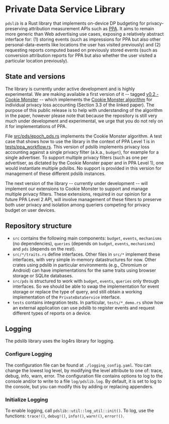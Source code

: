 # Private Data Service Library

`pdslib` is a Rust library that implements on-device DP budgeting for privacy-preserving attribution measurement APIs such as [PPA](https://w3c.github.io/ppa/). It aims to remain more generic than Web advertising use cases, exposing a relatively abstract interface for: (1) storing events (such as impressions for PPA but also other personal-data-events like locations the user has visited previously) and (2) requesting reports computed based on previously stored events (such as conversion attribution reports for PPA but also whether the user visited a particular location previously).

## State and versions

The library is currently under active development and is highly experimental. We are making available a first version of it -- tagged [v0.2 - Cookie Monster](https://github.com/columbia/pdslib/releases/tag/v0.2) -- which implements the [Cookie Monster algorithm](https://arxiv.org/abs/2405.16719) for individual privacy loss accounting (Section 3.3 of the linked paper). The purpose of this public release is to help with understanding of the algorithm in the paper, however please note that because the repository is still very much under development and experimental, we urge that you do not rely on it for implementations of PPA.

File [src/pds/epoch_pds.rs](https://github.com/columbia/pdslib/blob/main/src/pds/epoch_pds.rs) implements the Cookie Monster algorithm. A test case that shows how to use the library in the context of PPA Level 1 is in [tests/ppa_workflow.rs](https://github.com/columbia/pdslib/blob/main/tests/ppa_workflow.rs). This version of pdslib implements privacy loss accounting against a single privacy filter (a.k.a., `budget`), for example for a single advertiser. To support multiple privacy filters (such as one per advertiser, as dictated by the Cookie Monster paper and in PPA Level 1), one would instantiate multiple pdslibs. No support is provided in this version for management of these different pdslib instances. 

The next version of the library -- currently under development -- will implement our extensions to Cookie Monster to support and manage multiple privacy filters. These extensions, required in our opinion for a future PPA Level 2 API, will involve management of these filters to preserve both user privacy and isolation among queriers competing for privacy budget on user devices.

## Repository structure
- `src` contains the following main components: `budget`, `events`, `mechanisms` (no dependencies), `queries` (depends on `budget`, `events`, `mechanisms`) and `pds` (depends on the rest).
- `src/*/traits.rs` define interfaces. Other files in `src/*` implement these interfaces, with very simple in-memory datastructures for now. Other crates using pdslib in particular environments (e.g., Chromium or Android) can have implementations for the same traits using browser storage or SQLite databases.
- `src/pds` is structured to work with  `budget`, `events`, `queries` only through interfaces. So we should be able to swap the implementation for event storage or replace the type of query, and still obtain a working implementation of the `PrivateDataService` interface.
- `tests` contains integration tests. In particular, `tests/*_demo.rs` show how an external application can use pdslib to register events and request different types of reports on a device. 

## Logging
The pdslib library uses the log4rs library for logging.

### Configure Logging
The configuration file can be found at `./logging_config.yaml`. You can change the lowest log level, by modifying the level attribute to one of: trace, debug, info, warn, error. The configuration file contains options to log to the console and/or to write to a file `log/pdslib.log`. By default, it is set to log to the console, but you can modify this by adding or replacing appenders.

### Initialize Logging
To enable logging, call `pdslib::util::log_util::init()`. To log, use the functions: `trace!()`, `debug!()`, `info!()`, `warn!()`, `error!()`.
